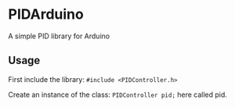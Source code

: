 # PIDArduino
A simple PID library for Arduino

## Usage
First include the library: `#include <PIDController.h>`

Create an instance of the class: `PIDController pid;` here called pid.
